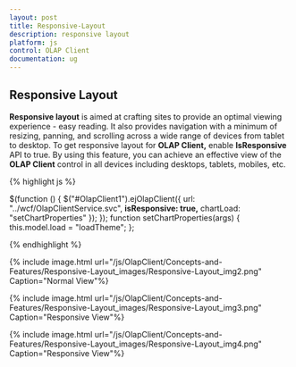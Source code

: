 ```yaml
---
layout: post
title: Responsive-Layout
description: responsive layout
platform: js
control: OLAP Client
documentation: ug
---
```


## Responsive Layout

**Responsive layout** is aimed at crafting sites to provide an optimal viewing experience - easy reading. It also provides navigation with a minimum of resizing, panning, and scrolling across a wide range of devices from tablet to desktop. To get responsive layout for **OLAP Client,** enable **IsResponsive** API to true. By using this feature, you can achieve an effective view of the **OLAP Client** control in all devices including desktops, tablets, mobiles, etc.

{% highlight js %}

$(function () {
       $("#OlapClient1").ejOlapClient({ url: "../wcf/OlapClientService.svc", **isResponsive: true,** chartLoad: "setChartProperties" });
});
function setChartProperties(args) {
       this.model.load = "loadTheme";
};

{% endhighlight %}

{% include image.html url="/js/OlapClient/Concepts-and-Features/Responsive-Layout_images/Responsive-Layout_img2.png" Caption="Normal View"%}

{% include image.html url="/js/OlapClient/Concepts-and-Features/Responsive-Layout_images/Responsive-Layout_img3.png" Caption="Responsive View"%}

{% include image.html url="/js/OlapClient/Concepts-and-Features/Responsive-Layout_images/Responsive-Layout_img4.png" Caption="Responsive View"%}

